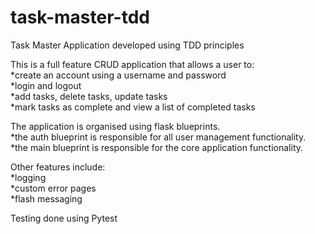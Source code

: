 # task-master-tdd

Task Master Application developed using TDD principles  

This is a full feature CRUD application that allows a user to:  
*create an account using a username and password  
*login and logout  
*add tasks, delete tasks, update tasks  
*mark tasks as complete and view a list of completed tasks  

The application is organised using flask blueprints.    
*the auth blueprint is responsible for all user management functionality.   
*the main blueprint is responsible for the core application functionality.  

Other features include:  
*logging  
*custom error pages   
*flash messaging  

Testing done using Pytest